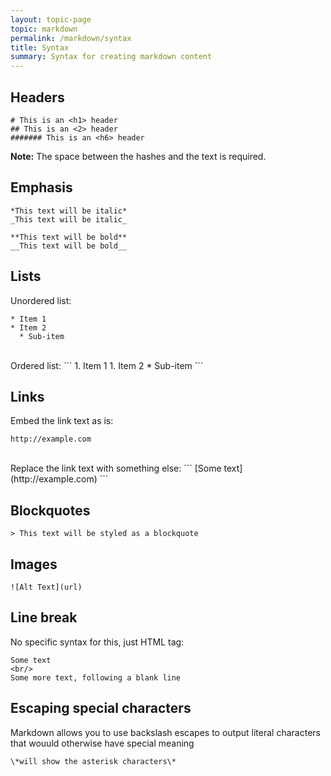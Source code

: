 ```yaml
---
layout: topic-page
topic: markdown
permalink: /markdown/syntax
title: Syntax
summary: Syntax for creating markdown content
---
```


## Headers
```
# This is an <h1> header
## This is an <2> header
####### This is an <h6> header
```
**Note:** The space between the hashes and the text is required.

## Emphasis
```
*This text will be italic*
_This text will be italic_
```
```
**This text will be bold**
__This text will be bold__
```

## Lists
Unordered list:
```
* Item 1
* Item 2
  * Sub-item
```
<br/> 
Ordered list:
```
1. Item 1
1. Item 2
  * Sub-item
```

## Links
Embed the link text as is:
```
http://example.com
```
<br/> 
Replace the link text with something else:
```
[Some text](http://example.com)
```

## Blockquotes
```
> This text will be styled as a blockquote
```

## Images
```
![Alt Text](url)
```

## Line break
No specific syntax for this, just HTML tag:
```
Some text
<br/>
Some more text, following a blank line
```

## Escaping special characters
Markdown allows you to use backslash escapes to output literal characters that wouuld otherwise have special meaning
```
\*will show the asterisk characters\*
```
